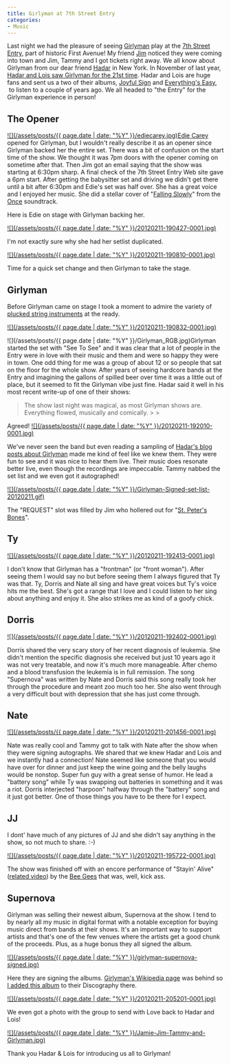 ```yaml
---
title: Girlyman at 7th Street Entry
categories:
- Music
---
```


Last night we had the pleasure of seeing [Girlyman](http://girlyman.com/) play at the [7th Street Entry](http://first-avenue.com/calendar/7th%2520Street%2520Entry), part of historic First Avenue! My friend [Jim](http://jimbernard.net/) noticed they were coming into town and Jim, Tammy and I got tickets right away. We all know about Girlyman from our dear friend [Hadar](http://www.opticality.com/blog/) in New York. In November of last year, [Hadar and Lois saw Girlyman for the 21st time](http://www.opticality.com/blog/2011/11/14/girlyman-at-joes-pub-4/). Hadar and Lois are huge fans and sent us a two of their albums, [Joyful Sign](http://girlyman.com/music/joyfulsign/) and [Everything's Easy](http://girlyman.com/music/everythingseasy/),  to listen to a couple of years ago. We all headed to "the Entry" for the Girlyman experience in person!

## The Opener

[![](/assets/posts/{{ page.date | date: "%Y" }}/ediecarey.jpg)](http://ediecarey.com/)[Edie Carey](http://ediecarey.com/) opened for Girlyman, but I wouldn't really describe it as an opener since Girlyman backed her the entire set. There was a bit of confusion on the start time of the show. We thought it was 7pm doors with the opener coming on sometime after that. Then Jim got an email saying that the show was starting at 6:30pm sharp. A final check of the 7th Street Entry Web site gave a 6pm start. After getting the babysitter set and driving we didn't get there until a bit after 6:30pm and Edie's set was half over. She has a great voice and I enjoyed her music. She did a stellar cover of "[Falling Slowly](http://www.youtube.com/watch?v=CoSL_qayMCc)" from the [Once](http://www.imdb.com/title/tt0907657/) soundtrack.

Here is Edie on stage with Girlyman backing her.

[![](/assets/posts/{{ page.date | date: "%Y" }}/20120211-190427-0001.jpg)](http://thingelstad.com/s/girlyman-at-7th-street-entry/20120211-190427-0001/img)

I'm not exactly sure why she had her setlist duplicated.

[![](/assets/posts/{{ page.date | date: "%Y" }}/20120211-190810-0001.jpg)](http://thingelstad.com/s/girlyman-at-7th-street-entry/20120211-190810-0001/img)

Time for a quick set change and then Girlyman to take the stage.

## Girlyman

Before Girlyman came on stage I took a moment to admire the variety of [plucked string instruments](http://en.wikipedia.org/wiki/Plucked_string_instrument) at the ready.

[![](/assets/posts/{{ page.date | date: "%Y" }}/20120211-190832-0001.jpg)](http://thingelstad.com/s/girlyman-at-7th-street-entry/20120211-190832-0001/img)

![](/assets/posts/{{ page.date | date: "%Y" }}/Girlyman_RGB.jpg)Girlyman started the set with "See To See" and it was clear that a lot of people in the Entry were in love with their music and them and were so happy they were in town. One odd thing for me was a group of about 12 or so people that sat on the floor for the whole show. After years of seeing hardcore bands at the Entry and imagining the gallons of spilled beer over time it was a little out of place, but it seemed to fit the Girlyman vibe just fine. Hadar said it well in his most recent write-up of one of their shows:

<blockquote>The show last night was magical, as most Girlyman shows are. Everything flowed, musically and comically.
> 
> </blockquote>

Agreed!
[![](/assets/posts/{{ page.date | date: "%Y" }}/20120211-192010-0001.jpg)](http://thingelstad.com/s/girlyman-at-7th-street-entry/20120211-192010-0001/img)

We've never seen the band but even reading a sampling of [Hadar's blog posts about Girlyman](http://www.opticality.com/blog/tag/girlyman/) made me kind of feel like we knew them. They were fun to see and it was nice to hear them live. Their music does resonate better live, even though the recordings are impeccable. Tammy nabbed the set list and we even got it autographed!

[![](/assets/posts/{{ page.date | date: "%Y" }}/Girlyman-Signed-set-list-20120211.gif)](http://thingelstad.com/s/girlyman-at-7th-street-entry/girlyman-signed-set-list-20120211/img)

The "REQUEST" slot was filled by Jim who hollered out for "[St. Peter's Bones](http://girlyman.com/lyrics/62/)".

## Ty

[![](/assets/posts/{{ page.date | date: "%Y" }}/20120211-192413-0001.jpg)](http://thingelstad.com/s/girlyman-at-7th-street-entry/20120211-192413-0001/img)

I don't know that Girlyman has a "frontman" (or "front woman"). After seeing them I would say no but before seeing them I always figured that Ty was that. Ty, Dorris and Nate all sing and have great voices but Ty's voice hits me the best. She's got a range that I love and I could listen to her sing about anything and enjoy it. She also strikes me as kind of a goofy chick.

## Dorris

[![](/assets/posts/{{ page.date | date: "%Y" }}/20120211-192402-0001.jpg)](http://thingelstad.com/s/girlyman-at-7th-street-entry/20120211-192402-0001/img)

Dorris shared the very scary story of her recent diagnosis of leukemia. She didn't mention the specific diagnosis she received but just 10 years ago it was not very treatable, and now it's much more manageable. After chemo and a blood transfusion the leukemia is in full remission. The song "Supernova" was written by Nate and Dorris said this song really took her through the procedure and meant zoo much too her. She also went through a very difficult bout with depression that she has just come through.

## Nate

[![](/assets/posts/{{ page.date | date: "%Y" }}/20120211-201456-0001.jpg)](http://thingelstad.com/s/girlyman-at-7th-street-entry/20120211-201456-0001/img)

Nate was really cool and Tammy got to talk with Nate after the show when they were signing autographs. We shared that we knew Hadar and Lois and we instantly had a connection! Nate seemed like someone that you would have over for dinner and just keep the wine going and the belly laughs would be nonstop. Super fun guy with a great sense of humor. He lead a "battery song" while Ty was swapping out batteries in something and it was a riot. Dorris interjected "harpoon" halfway through the "battery" song and it just got better. One of those things you have to be there for I expect.

## JJ

I dont' have much of any pictures of JJ and she didn't say anything in the show, so not much to share. :-)

[![](/assets/posts/{{ page.date | date: "%Y" }}/20120211-195722-0001.jpg)](http://thingelstad.com/s/girlyman-at-7th-street-entry/20120211-195722-0001/img)

The show was finished off with an encore performance of "Stayin' Alive" ([related video](http://www.youtube.com/watch?v=dKfJD4mwFr4)) by the [Bee Gees](http://beegees.com/) that was, well, kick ass.

## Supernova

Girlyman was selling their newest album, Supernova at the show. I tend to by nearly all my music in digital format with a notable exception for buying music direct from bands at their shows. It's an important way to support artists and that's one of the few venues where the artists get a good chunk of the proceeds. Plus, as a huge bonus they all signed the album.

[![](/assets/posts/{{ page.date | date: "%Y" }}/girlyman-supernova-signed.jpg)](http://thingelstad.com/s/girlyman-at-7th-street-entry/girlyman-supernova-signed/img)

Here they are signing the albums. [Girlyman's Wikipedia page](http://en.wikipedia.org/wiki/Girlyman) was behind so [I added this album](http://en.wikipedia.org/w/index.php?title=Girlyman&action=historysubmit&diff=476512855&oldid=463217979) to their Discography there.

[![](/assets/posts/{{ page.date | date: "%Y" }}/20120211-205201-0001.jpg)](http://thingelstad.com/s/girlyman-at-7th-street-entry/20120211-205201-0001/img)

We even got a photo with the group to send with Love back to Hadar and Lois!

[![](/assets/posts/{{ page.date | date: "%Y" }}/Jamie-Jim-Tammy-and-Girlyman.jpg)](http://thingelstad.com/s/girlyman-at-7th-street-entry/jamie-jim-tammy-and-girlyman/img)

Thank you Hadar & Lois for introducing us all to Girlyman!
